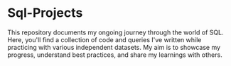 # Sql-Projects
This repository documents my ongoing journey through the world of SQL. Here, you'll find a collection of code and queries I've written while practicing with various independent datasets. My aim is to showcase my progress, understand best practices, and share my learnings with others.
